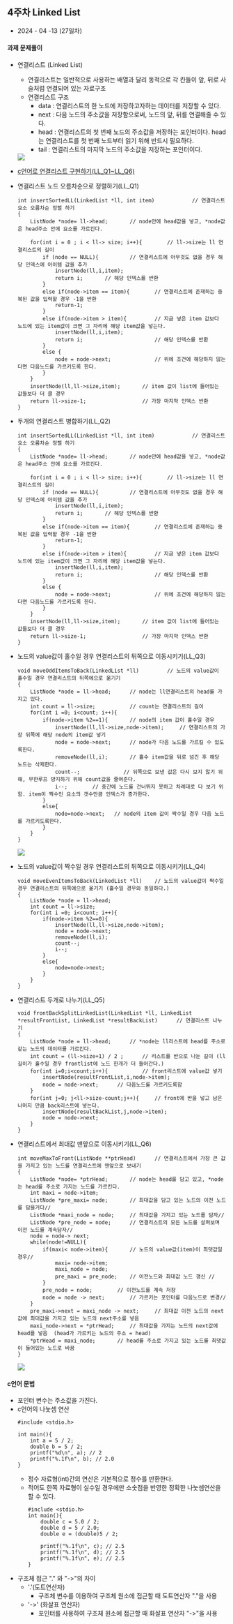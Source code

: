 ## 4주차 Linked List

* 2024 - 04 -13 (27일차)    

#### 과제 문제풀이   
* 연결리스트 (Linked List)   
    * 연결리스트는 일반적으로 사용하는 배열과 달리 동적으로 각 칸들이 앞, 뒤로 사슬처럼 연결되어 있는 자료구조    
    * 연결리스트 구조   
        * data : 연결리스트의 한 노드에 저장하고자하는 데이터를 저장할 수 있다.  
        * next : 다음 노드의 주소값을 저장함으로써, 노드의 앞, 뒤를 연결해줄 수 있다.   
        * head : 연결리스트의 첫 번째 노드의 주소값을 저장하는 포인터이다. head는 연결리스트를 첫 번째 노드부터 읽기 위해 반드시 필요하다.       
        * tail : 연결리스트의 마지막 노드의 주소값을 저장하는 포인터이다.    
    <img src="./img/image9.png">   

* [c언어로 연결리스트 구현하기(LL_Q1~LL_Q6)](https://github.com/dongyeoppp/Data-Structures/tree/master/Linked_List)   

* 연결리스트 노드 오름차순으로 정렬하기(LL_Q1)    
    ```
    int insertSortedLL(LinkedList *ll, int item)			// 연결리스트 요소 오름차순 정렬 하기 
    {
        ListNode *node= ll->head;		// node안에 head값을 넣고, *node값은 head주소 안에 요소를 가르킨다.    

        for(int i = 0 ; i < ll-> size; i++){		// ll->size는 ll 연결리스트의 길이   
            if (node == NULL){			// 연결리스트에 아무것도 없을 경우 해당 인덱스에 아이템 값을 추가  
                insertNode(ll,i,item);
                return i;		// 해당 인덱스를 반환  
            }
            else if(node->item == item){		// 연결리스트에 존재하는 중복된 값을 입력할 경우 -1을 반환  
                return-1;
            }
            else if(node->item > item){			// 지금 넣은 item 값보다 노드에 있는 item값이 크면 그 자리에 해당 item값을 넣는다.   
                insertNode(ll,i,item);
                return i;						// 해당 인덱스를 반환   
            }
            else {
                node = node->next;				// 위에 조건에 해당하지 않는다면 다음노드를 가르키도록 한다. 
            }
        }
        insertNode(ll,ll->size,item);		// item 값이 list에 들어있는 값들보다 더 클 경우   
        return ll->size-1;					// 가장 마지막 인덱스 반환     
    }
    ```     

* 두개의 연결리스트 병합하기(LL_Q2)     
    ```
    int insertSortedLL(LinkedList *ll, int item)			// 연결리스트 요소 오름차순 정렬 하기 
    {
        ListNode *node= ll->head;		// node안에 head값을 넣고, *node값은 head주소 안에 요소를 가르킨다.    

        for(int i = 0 ; i < ll-> size; i++){		// ll->size는 ll 연결리스트의 길이   
            if (node == NULL){			// 연결리스트에 아무것도 없을 경우 해당 인덱스에 아이템 값을 추가  
                insertNode(ll,i,item);
                return i;		// 해당 인덱스를 반환  
            }
            else if(node->item == item){		// 연결리스트에 존재하는 중복된 값을 입력할 경우 -1을 반환  
                return-1;
            }
            else if(node->item > item){			// 지금 넣은 item 값보다 노드에 있는 item값이 크면 그 자리에 해당 item값을 넣는다.   
                insertNode(ll,i,item);
                return i;						// 해당 인덱스를 반환   
            }
            else {
                node = node->next;				// 위에 조건에 해당하지 않는다면 다음노드를 가르키도록 한다. 
            }
        }
        insertNode(ll,ll->size,item);		// item 값이 list에 들어있는 값들보다 더 클 경우   
        return ll->size-1;					// 가장 마지막 인덱스 반환     
    }
    ```    

* 노드의 value값이 홀수일 경우 연결리스트의 뒤쪽으로 이동시키기(LL_Q3)     
    ```
    void moveOddItemsToBack(LinkedList *ll)			// 노드의 value값이 홀수일 경우 연결리스트의 뒤쪽에으로 옮기기   
    {
        ListNode *node = ll->head;		// node는 ll연결리스트의 head를 가지고 있다. 
        int count = ll->size;			// count는 연결리스트의 길이  
        for(int i =0; i<count; i++){
            if(node->item %2==1){		// node의 item 값이 홀수일 경우   
                insertNode(ll,ll->size,node->item);		// 연결리스트의 가장 뒤쪽에 해당 node의 item값 넣기   
                node = node->next;		// node가 다음 노드를 가르킬 수 있도록한다.   
                removeNode(ll,i);		// 홀수 item값을 뒤로 넘긴 후 해당 노드는 삭제한다.  
                count--;			  // 뒤쪽으로 보낸 값은 다시 보지 않기 위해, 무한루프 방지하기 위해 count값을 줄여준다.   
                i--;		// 중간에 노드를 건너뛰지 못하고 차례대로 다 보기 위함. item이 짝수인 요소의 갯수만큼 인덱스가 증가한다. 
            }
            else{
                node=node->next;   // node의 item 값이 짝수일 경우 다음 노드를 가르키도록한다.   
            }
        }
    }
    ```    
    <img src="./img/image10.jpg">     

* 노드의 value값이 짝수일 경우 연결리스트의 뒤쪽으로 이동시키기(LL_Q4)              
    ```
    void moveEvenItemsToBack(LinkedList *ll)	// 노드의 value값이 짝수일 경우 연결리스트의 뒤쪽에으로 옮기기 (홀수일 경우와 동일하다.)
    {
        ListNode *node = ll->head;
        int count = ll->size;
        for(int i =0; i<count; i++){
            if(node->item %2==0){
                insertNode(ll,ll->size,node->item);
                node = node->next;
                removeNode(ll,i);
                count--;
                i--;
            }
            else{
                node=node->next;   
            }
        }
    }
    ```    
* 연결리스트 두개로 나누기(LL_Q5)      
    ```
    void frontBackSplitLinkedList(LinkedList *ll, LinkedList *resultFrontList, LinkedList *resultBackList)		// 연결리스트 나누기  
    {
        ListNode *node = ll->head;		// *node는 ll리스트에 head를 주소로 같는 노드의 데이터를 가르킨다. 
        int count = (ll->size+1) / 2 ;		// 리스트를 반으로 나눈 길이 (ll길이가 홀수일 경우 frontlist에 노드 한개가 더 들어간다.)
        for(int i=0;i<count;i++){			// front리스트에 value값 넣기  
            insertNode(resultFrontList,i,node->item);		
            node = node->next;		// 다음노드를 가르키도록함 
        }
        for(int j=0; j<ll->size-count;j++){		// front에 반을 넣고 남은 나머지 만큼 back리스트에 넣는다.    
            insertNode(resultBackList,j,node->item);
            node = node->next;
        }
    }
    ```    
* 연결리스트에서 최대값 맨앞으로 이동시키기(LL_Q6)         
    ```
    int moveMaxToFront(ListNode **ptrHead)		// 연결리스트에서 가장 큰 값을 가지고 있는 노드를 연결리스트에 맨앞으로 보내기   
    {
        ListNode *node= *ptrHead;		// node는 head를 담고 있고, *node는 head를 주소로 가지는 노드를 가르킨다.
        int maxi = node->item;
        ListNode *pre_maxi= node;		// 최대값을 담고 있는 노드의 이전 노드를 담을거다//
        ListNode *maxi_node = node;		// 최대값을 가지고 있는 노드를 담자//
        ListNode *pre_node = node;		// 연결리스트의 모든 노드를 살펴보며 이전 노드를 계속담자//
        node = node-> next;
        while(node!=NULL){
            if(maxi< node->item){		// 노드의 value값(item)이 최댓값일 경우//
                maxi= node->item;
                maxi_node = node;
                pre_maxi = pre_node;	// 이전노드와 최대값 노드 갱신 //
            }
            pre_node = node;		// 이전노드를 계속 저장 
            node = node -> next;		// 가르키는 포인터를 다음노드로 변경//
        }
        pre_maxi->next = maxi_node -> next;		// 최대값 이전 노드의 next값에 최대값을 가지고 있는 노드의 next주소를 넣음
        maxi_node->next = *ptrHead;		// 최대값을 가지는 노드의 next값에 head를 넣음  (head가 가르키는 노드의 주소 = head)
        *ptrHead = maxi_node;		// head를 주소로 가지고 있는 노드를 최댓값이 들어있는 노드로 바꿈    
    }
    ```    
    <img src="./img/image11.jpg">    

#### c언어 문법  

* 포인터 변수는 주소값을 가진다.   
* c언어의 나눗셈 연산  
    ```
    #include <stdio.h>

    int main(){
        int a = 5 / 2;
        double b = 5 / 2;
        printf("%d\n", a); // 2
        printf("%.1f\n", b); // 2.0
    }
    ```  
    * 정수 자료형(int)간의 연산은 기본적으로 정수를 반환한다.  
    * 적어도 한쪽 자료형이 실수일 경우에만 소숫점을 반영한 정확한 나눗셈연산을 할 수 있다.   
        ```
        #include <stdio.h>
        int main(){
            double c = 5.0 / 2;
            double d = 5 / 2.0;
            double e = (double)5 / 2;

            printf("%.1f\n", c); // 2.5
            printf("%.1f\n", d); // 2.5
            printf("%.1f\n", e); // 2.5
        }
        ```
* 구조체 접근 "." 와 "->"의 차이 
    * '.'(도트연산자)   
        * 구조체 변수를 이용하여 구조체 원소에 접근할 때 도트연산자 "."을 사용   
    * '->' (화살표 연산자)   
        * 포인터를 사용하여 구조체 원소에 접근할 때 화살표 연산자 "->"을 사용    




